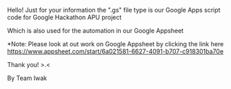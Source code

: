 Hello! Just for your information the ".gs" file type is our Google Apps script code for Google Hackathon APU project

Which is also used for the automation in our Google Appsheet

*Note: Please look at out work on Google Appsheet by clicking the link here https://www.appsheet.com/start/6a021581-6627-4091-b707-c918301ba70e

Thank you! >.<

By Team Iwak
